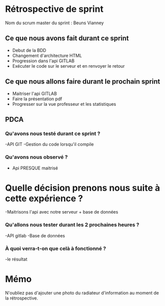 # Rétrospective de sprint

Nom du scrum master du sprint : Beuns Vianney

## Ce que nous avons fait durant ce sprint
- Debut de la BDD
- Changement d'architecture HTML
- Progression dans l'api GITLAB
- Exécuter le code sur le serveur et en renvoyer le retour
## Ce que nous allons faire durant le prochain sprint
- Maitriser l'api GITLAB
- Faire la présentation pdf
- Progresser sur la vue professeur et les statistiques

## PDCA 
### Qu'avons nous testé durant ce sprint ? 
-API GIT
-Gestion du code lorsqu'il compile

### Qu'avons nous observé ? 
- Api PRESQUE maitrisé

# Quelle décision prenons nous suite à cette expérience ? 
-Maitrisons l'api avec notre serveur + base de données

### Qu'allons nous tester durant les 2 prochaines heures ? 
-API gitlab
-Base de données

### À quoi verra-t-on que celà à fonctionné ?
-le résultat

# Mémo
N'oubliez pas d'ajouter une photo du radiateur d'information au moment de la rétrospective.
